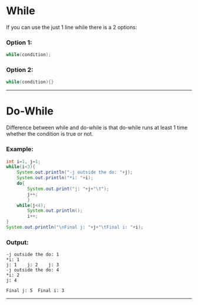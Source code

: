# While

If you can use the just 1 line while there is a 2 options:  
### Option 1:
```java
while(condition);
```

### Option 2:
```java
while(condition){}
```
---
# Do-While
Difference between while and do-while is that do-while runs at least 1 time 
whether the condition is true or not.

### Example:

```java
int i=1, j=1;
while(i<3){
    System.out.println("-j outside the do: "+j);
    System.out.println("*i: "+i);
    do{
        System.out.print("j: "+j+"\t");
        j++;
        }
    while(j<4);
        System.out.println();
        i++;
}
System.out.println("\nFinal j: "+j+"\tFinal i: "+i);
```
### Output:
```
-j outside the do: 1
*i: 1
j: 1	j: 2	j: 3	
-j outside the do: 4
*i: 2
j: 4	

Final j: 5	Final i: 3
```
---

